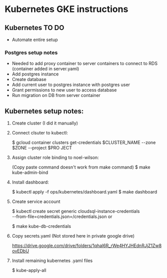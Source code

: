# Kubernetes GKE instructions

## Kubernetes TO DO

- Automate entire setup

### Postgres setup notes

- Needed to add proxy container to server containers to connect to RDS (container added in server.yaml)
- Add postgres instance
- Create database
- Add current user to postgres instance with postgres user
- Grant permissions to new user to access database
- Run migration on DB from server container

## Kubernetes setup notes:

1. Create cluster (I did it manually)
2. Connect clsuter to kubectl:

    $ gcloud container clusters get-credentials $CLUSTER_NAME --zone $ZONE --project $PRO
    JECT

3. Assign cluster role binding to noel-wilson:

    (Copy paste command doesn't work from make command)
    $ make kube-admin-bind

4. Install dashboard:

    $ kubectl apply -f ops/kubernetes/dashboard.yaml
    $ make dashboard

5. Create service account

    $ kubectl create secret generic cloudsql-instance-credentials \
        --from-file=credentials.json=/credentials.json
    or 

    $ make kube-db-credentials

6. Copy secrets.yaml (Not stored here in private google drive)

    https://drive.google.com/drive/folders/1qhal6R_rWe4HYJHEdnRJjZ1Zw8ovEDbU

6. Install remaining kubernetes .yaml files

    $ kube-apply-all
